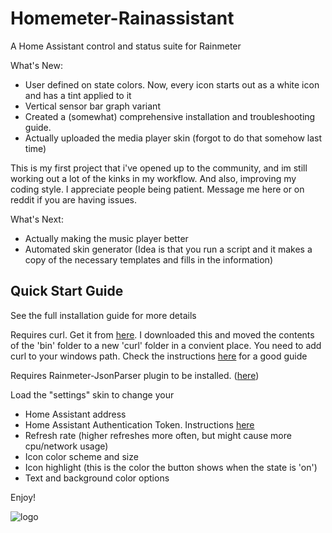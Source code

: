# Homemeter-Rainassistant
A Home Assistant control and status suite for Rainmeter

What's New:
* User defined on state colors. Now, every icon starts out as a white icon and has a tint applied to it
* Vertical sensor bar graph variant 
* Created a (somewhat) comprehensive installation and troubleshooting guide.
* Actually uploaded the media player skin (forgot to do that somehow last time)

This is my first project that i've opened up to the community, and im still working out a lot of the kinks in my workflow. And also, improving my coding style. I appreciate people being patient. Message me here or on reddit if you are having issues.

What's Next:
* Actually making the music player better
* Automated skin generator (Idea is that you run a script and it makes a copy of the necessary templates and fills in the information)


## Quick Start Guide
See the full installation guide for more details

Requires curl. Get it from [here](https://curl.se/windows/). I downloaded this and moved the contents of the 'bin' folder to a new 'curl' folder in a convient place. You need to add curl to your windows path. Check the instructions [here](https://develop.zendesk.com/hc/en-us/articles/360001068567-Installing-and-using-cURL/) for a good guide

Requires Rainmeter-JsonParser plugin to be installed. ([here](https://github.com/e2e8/rainmeter-jsonparser))

Load the "settings" skin to change your 
* Home Assistant address
* Home Assistant Authentication Token. Instructions [here](https://www.home-assistant.io/docs/authentication/)
* Refresh rate (higher refreshes more often, but might cause more cpu/network usage)
* Icon color scheme and size 
* Icon highlight (this is the color the button shows when the state is 'on')
* Text and background color options


Enjoy!


![logo](https://avatars0.githubusercontent.com/u/70672161?s=400&u=4ca4991047f8a8cad1ca38c563594bc9334ef9f3&v=4)
